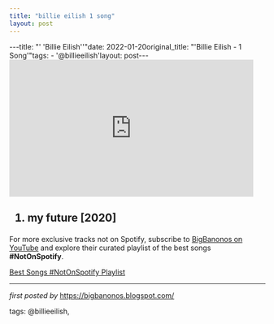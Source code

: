 ```yaml
---
title: "billie eilish 1 song"
layout: post
---
```

---title: "' 'Billie Eilish''"date: 2022-01-20original_title: "'Billie Eilish - 1 Song'"tags:  - '@billieeilish'layout: post---<iframe frameborder="0" height="270" src="https://youtube.com/embed/Dm9Zf1WYQ_A" width="480"></iframe><h2><ol><li>my future [2020]</li></ol></h2><!--Subscribe and Playlist Links--><div>    <p>For more exclusive tracks not on Spotify, subscribe to <a href="https://www.youtube.com/@BigBanonos" target="_blank">BigBanonos on YouTube</a> and explore their curated playlist of the best songs <strong>#NotOnSpotify</strong>.</p>    <p><a href="https://www.youtube.com/playlist?list=PLtuNtuTatqI0kFahUCbtbfenC_ET5O_tr" target="_blank">Best Songs #NotOnSpotify Playlist<br /></a></p></div><hr /><p><em>first posted by</em> <a href="https://bigbanonos.blogspot.com/" rel="noopener" target="_new">https://bigbanonos.blogspot.com/</a></p><p>tags: @billieeilish,</p>